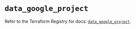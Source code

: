 # `data_google_project`

Refer to the Terraform Registry for docs: [`data_google_project`](https://registry.terraform.io/providers/hashicorp/google-beta/6.31.0/docs/data-sources/google_project).
